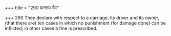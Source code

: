 +++
title = "290 यानस्य चैव"

+++
290	They declare with respect to a carriage, its driver and its owner, (that there are) ten cases in which no punishment (for damage done) can be inflicted; in other cases a fine is prescribed.
